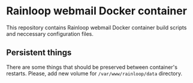 # Rainloop webmail Docker container

This repository contains Rainloop webmail Docker container build scripts and neccessary configuration files.

## Persistent things

There are some things that should be preserved between container's restarts. Please, add new volume for ``/var/www/rainloop/data`` directory.